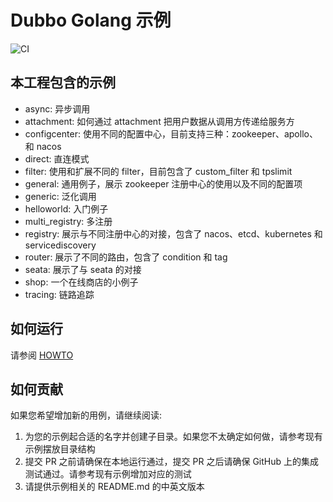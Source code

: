 # Dubbo Golang 示例

![CI](https://github.com/apache/dubbo-go-samples/workflows/CI/badge.svg)

## 本工程包含的示例

* async: 异步调用
* attachment: 如何通过 attachment 把用户数据从调用方传递给服务方
* configcenter: 使用不同的配置中心，目前支持三种：zookeeper、apollo、和 nacos
* direct: 直连模式
* filter: 使用和扩展不同的 filter，目前包含了 custom_filter 和 tpslimit
* general: 通用例子，展示 zookeeper 注册中心的使用以及不同的配置项
* generic: 泛化调用
* helloworld: 入门例子
* multi_registry: 多注册
* registry: 展示与不同注册中心的对接，包含了 nacos、etcd、kubernetes 和 servicediscovery
* router: 展示了不同的路由，包含了 condition 和 tag
* seata: 展示了与 seata 的对接
* shop: 一个在线商店的小例子
* tracing: 链路追踪

## 如何运行

请参阅 [HOWTO](HOWTO_zh.md)

## 如何贡献

如果您希望增加新的用例，请继续阅读:

1. 为您的示例起合适的名字并创建子目录。如果您不太确定如何做，请参考现有示例摆放目录结构
2. 提交 PR 之前请确保在本地运行通过，提交 PR 之后请确保 GitHub 上的集成测试通过。请参考现有示例增加对应的测试
3. 请提供示例相关的 README.md 的中英文版本
